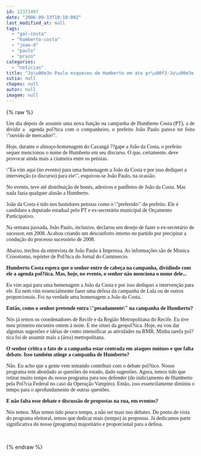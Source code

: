 ```yaml
---
id: 12372497
date: "2006-09-13T18:10:00Z"
last_modified_at: null
tags:
  - "gal-costa"
  - "humberto-costa"
  - "joao-d"
  - "paulo"
  - "prazo"
categories:
  - "noticias"
title: "Jo\u00e3o Paulo esqueceu de Humberto em ato pr\u00f3-Jo\u00e3o da Costa"
sutia: null
chapeu: null
autor: null
imagem: null
---
```

{% raw %}
<p><P align=justify><FONT face=Verdana>Um dia depois de assumir uma nova função na campanha de Humberto Costa (PT), a de dividir a&nbsp; agenda pol?tica com&nbsp;o companheiro, o prefeito João Paulo parece ter feito \"ouvido de mercador\".</FONT></P></p>
<p><P><FONT face=Verdana>Hoje, durante o almoço-homenagem do Caxangá ??gape a João da Costa, o prefeito sequer mencionou o nome de Humberto em seu discurso. O que, certamente, deve provocar ainda mais a ciumeira entre os petistas.</FONT></P></p>
<p><P><FONT face=Verdana>\"Eu vim aqui (no evento) para uma homenagem a João da Costa e por isso dediquei a intervenção (o discurso) para ele\", esquivou-se João Paulo, na ocasião. </FONT></P></p>
<p><P><FONT face=Verdana>No evento, teve até distribuição de bonés, adesivos e panfletos de João da Costa. Mas nada fazia qualquer alusão a Humberto. </FONT></P></p>
<p><P><FONT face=Verdana>João da Costa é tido nos bastidores petistas como<B> </B>o \"preferido\" do prefeito. Ele é candidato a deputado estadual pelo PT e ex-secretário municipal de Orçamento Participativo. </FONT></P></p>
<p><P><FONT face=Verdana>Na semana passada, João Paulo, inclusive, declarou seu desejo de fazer o ex-secretário de sucessor, em 2008. Acabou criando um desconforto interno no partido por precipitar a </FONT><FONT face=Verdana>condução do processo sucessório de 2008. </FONT></P></p>
<p><P><FONT face=Verdana>Abaixo, trechos da entrevista de João Paulo à Imprensa. As informações são de Monica Crisostomo, repórter de Pol?tica do Jornal do Commercio. </FONT></P><B></p>
<p><P><FONT face=Verdana>Humberto Costa espera que o senhor entre de cabeça na campanha, dividindo com ele a agenda pol?tica. Mas, hoje, no evento, o senhor não menciona o nome dele...</FONT></B><FONT face=Verdana> </FONT></P></p>
<p><P><FONT face=Verdana>Eu vim aqui para uma homenagem a João da Costa e por isso dediquei a intervenção para ele. Eu nem vim essencialmente fazer uma defesa da campanha de Lula ou de outros proporcionais. Foi na verdade uma homenagem a João da Costa. </FONT></P><B></p>
<p><P><FONT face=Verdana>Então, como o senhor pretende entra \"pesadamente\" na campanha de Humberto?</FONT></P></B></p>
<p><P><FONT face=Verdana>Nós já temos os coordenadores de Recife e da Região Metropolitana do Recife. Eu tive meu primeiro encontro ontem à noite. E me situei da geopol?tica. Hoje, eu vou dar algumas sugestões e idéias de como intensificar as atividades na RMR. Minha tarefa pol?tica foi de assumir mais a (área) metropolitana. </FONT></P><B></p>
<p><P><FONT face=Verdana>O senhor critica o fato de a campanha estar centrada em ataques mútuos e que falta debate. Isso também atinge a campanha de Humberto?</FONT></P></B></p>
<p><P><FONT face=Verdana>Não. Eu acho que a gente vem tentando contribuir com o debate pol?tico. Nosso programa tem abordado as questões do estado, dado sugestões. Agora, temos tido que retirar muito tempo do nosso programa para nos defender (do indiciamento de Humberto pela Pol?cia Federal no caso da Operação Vampiro). Então, isso essencilamente diminiu o tempo para o aprofundamento de outras questões. </FONT></P><B></p>
<p><P><FONT face=Verdana>E não falta esse debate e discussão de propostas na rua, em eventos? </FONT></P></B></p>
<p><P><FONT face=Verdana>Nós temos. Mas temos tido pouco tempo, a não ser mais nos debates. Do ponto de vista do programa eleitoral, temos que dedicar mais (tempo) às propostas. Já dedicamos parte significativa do nosso (programa) majoritário e proporcional para a defesa.</FONT></P><FONT face=Arial></p>
<p><P align=justify>&nbsp;</P></FONT> </p>
{% endraw %}